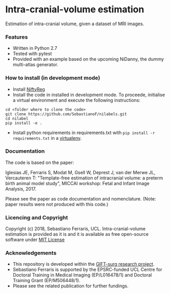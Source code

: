 # Intra-cranial-volume estimation

Estimation of intra-cranial volume, given a dataset of MRI images.

### Features

+ Written in Python 2.7
+ Tested with pytest 
+ Provided with an example based on the upcoming NiDanny, the dummy multi-atlas generator.

### How to install (in development mode) 

+ Install [NiftyReg](https://github.com/KCL-BMEIS/niftyreg)
+ Install the code in installed in development mode.
To proceede, initialise a virtual environment and execute the following instructions:
```
cd <folder where to clone the code>
git clone https://github.com/SebastianoF/nilabels.git
cd nilabel
pip install -e .
```
+ Install python requirements in requirements.txt with
    `pip install -r requirements.txt`
in a [virtualenv](http://docs.python-guide.org/en/latest/dev/virtualenvs/).

### Documentation

The code is based on the paper:

Iglesias JE, Ferraris S, Modat M, Gsell W, Deprest J, van der Merwe JL, Vercauteren T: "Template-free estimation of intracranial volume: a preterm birth animal model study", MICCAI workshop: Fetal and Infant Image Analysis, 2017.

Please see the paper as code documentation and nomenclature.
(Note: paper results were not produced with this code.)

### Licencing and Copyright

Copyright (c) 2018, Sebastiano Ferraris, UCL. Intra-cranial-volume estimation is provided as it is and 
it is available as free open-source software under [MIT License](zzz)

### Acknowledgements

+ This repository is developed within the [GIFT-surg research project](http://www.gift-surg.ac.uk).
+  Sebastiano Ferraris is supported by the EPSRC-funded UCL Centre for Doctoral Training in Medical Imaging (EP/L016478/1) and Doctoral Training Grant (EP/M506448/1). 
+ Please see the related publication for further fundings.
